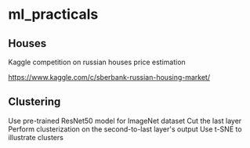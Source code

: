 # ml_practicals

## Houses
Kaggle competition on russian houses price estimation

https://www.kaggle.com/c/sberbank-russian-housing-market/

## Clustering
Use pre-trained ResNet50 model for ImageNet dataset
Cut the last layer
Perform clusterization on the second-to-last layer's output
Use t-SNE to illustrate clusters
